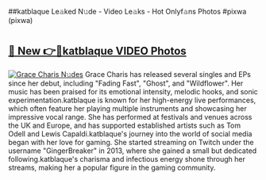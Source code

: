 ##katblaque Le𝚊ked N𝚞de - Video Le𝚊ks - Hot Onlyf𝚊ns Photos #pixwa (pixwa)

# <h2><a href="https://mediaupload.pro?title=katblaque&ref=9FEB">🔗 New 👉🔴katblaque VIDEO Photos</a></h2>

[![Grace Charis N𝚞des](https://i.imgur.com/rIISA9y.gif)](https://mediaupload.pro?title=katblaque&ref=9FEB)
Grace Charis has released several singles and EPs since her debut, including "Fading Fast", "Ghost", and "Wildflower". Her music has been praised for its emotional intensity, melodic hooks, and sonic experimentation.katblaque is known for her high-energy live performances, which often feature her playing multiple instruments and showcasing her impressive vocal range. She has performed at festivals and venues across the UK and Europe, and has supported established artists such as Tom Odell and Lewis Capaldi.katblaque's journey into the world of social media began with her love for gaming. She started streaming on Twitch under the username "GingerBreaker" in 2013, where she gained a small but dedicated following.katblaque's charisma and infectious energy shone through her streams, making her a popular figure in the gaming community.